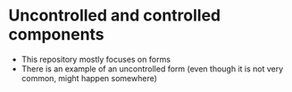 # Uncontrolled and controlled components

- This repository mostly focuses on forms
- There is an example of an uncontrolled form (even though it is not very common, might happen somewhere)
